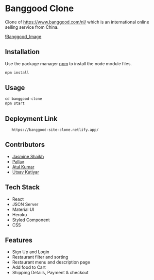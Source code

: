# Banggood Clone

Clone of <a>https://www.banggood.com/nl/</a> which is an international online selling service from China.

[!Banggood_Image](https://github.com/Jasmine-Shaikh/Banggood-Clone/blob/main/banggood-clone/src/Images/portfolio-1.PNG)

## Installation

Use the package manager [npm](https://docs.npmjs.com/cli/v6/commands/npm-install) to install the node module files.

```bash
npm install
```

## Usage

```python
cd banggood-clone
npm start
```

## Deployment Link
```url
   https://banggood-site-clone.netlify.app/
```

## Contributors
- [Jasmine Shaikh](https://github.com/Jasmine-Shaikh)
- [Pallav](https://github.com/Jasmine-Shaikh)
- [Atul Kumar](https://github.com/theatulanand)
- [Utsav Katiyar](https://github.com/utsavkatiyar34)

## Tech Stack
- React
- JSON Server
- Material UI
- Heroku
- Styled Component
- CSS

## Features
- Sign Up and Login
- Restaurant filter and sorting
- Restaurant menu and description page
- Add food to Cart
- Shipping Details, Payment & checkout


